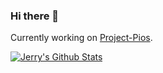 ### Hi there 👋

Currently working on [Project-Pios](https://github.com/AccessRetrieved/Project-Pios).

[![Jerry's Github Stats](https://github-readme-stats.vercel.app/api?username=AccessRetrieved)](https://github.com/AccessRetrieved)

